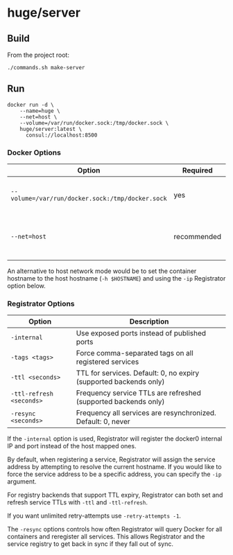 # huge/server

## Build

From the project root:

    ./commands.sh make-server

## Run

```shell
docker run -d \
    --name=huge \
    --net=host \
    --volume=/var/run/docker.sock:/tmp/docker.sock \
    huge/server:latest \
      consul://localhost:8500
```

### Docker Options

Option                                           | Required    | Description
------                                           | --------    | -----------
`--volume=/var/run/docker.sock:/tmp/docker.sock` | yes         | Allows Registrator to access Docker API
`--net=host`                                     | recommended | Helps Registrator get host-level IP and hostname

An alternative to host network mode would be to set the container hostname to the host
hostname (`-h $HOSTNAME`) and using the `-ip` Registrator option below.

### Registrator Options

Option                   | Description
------                   | -----------
`-internal`              | Use exposed ports instead of published ports
`-tags <tags>`           | Force comma-separated tags on all registered services
`-ttl <seconds>`         | TTL for services. Default: 0, no expiry (supported backends only)
`-ttl-refresh <seconds>` | Frequency service TTLs are refreshed (supported backends only)
`-resync <seconds>`      | Frequency all services are resynchronized. Default: 0, never

If the `-internal` option is used, Registrator will register the docker0
internal IP and port instead of the host mapped ones.

By default, when registering a service, Registrator will assign the service
address by attempting to resolve the current hostname. If you would like to
force the service address to be a specific address, you can specify the `-ip`
argument.

For registry backends that support TTL expiry, Registrator can both set and
refresh service TTLs with `-ttl` and `-ttl-refresh`.

If you want unlimited retry-attempts use `-retry-attempts -1`.

The `-resync` options controls how often Registrator will query Docker for all
containers and reregister all services.  This allows Registrator and the service
registry to get back in sync if they fall out of sync.
